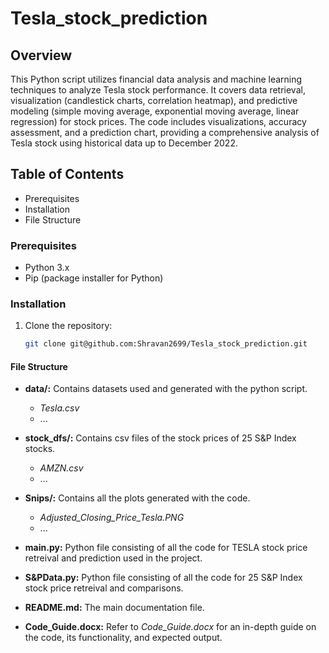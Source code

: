 # Tesla_stock_prediction


## Overview

This Python script utilizes financial data analysis and machine learning techniques to analyze Tesla stock performance. It covers data retrieval, visualization (candlestick charts, correlation heatmap), and predictive modeling (simple moving average, exponential moving average, linear regression) for stock prices. The code includes visualizations, accuracy assessment, and a prediction chart, providing a comprehensive analysis of Tesla stock using historical data up to December 2022.

## Table of Contents

  - Prerequisites
  - Installation
  - File Structure

### Prerequisites

- Python 3.x
- Pip (package installer for Python)

### Installation

1. Clone the repository:

   ```bash
   git clone git@github.com:Shravan2699/Tesla_stock_prediction.git

#### File Structure

- **data/:** Contains datasets used and generated with the python script.
  - *Tesla.csv*
  - ...

- **stock_dfs/:** Contains csv files of the stock prices of 25 S&P Index stocks.
  - *AMZN.csv*
  - ...

- **Snips/:** Contains all the plots generated with the code.
  - *Adjusted_Closing_Price_Tesla.PNG*
  - ...

- **main.py:** Python file consisting of all the code for TESLA stock price retreival and prediction used in the project.

- **S&PData.py:** Python file consisting of all the code for 25 S&P Index stock price retreival and comparisons.

- **README.md:** The main documentation file.

- **Code_Guide.docx:** Refer to *Code_Guide.docx* for an in-depth guide on the code, its functionality, and expected output.




